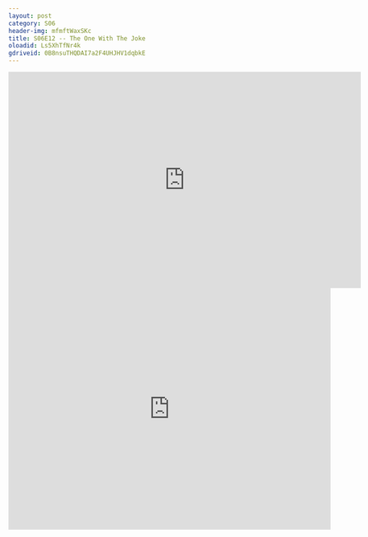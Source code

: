 ```yaml
---
layout: post 
category: S06 
header-img: mfmftWaxSKc 
title: S06E12 -- The One With The Joke 
oloadid: Ls5XhTfNr4k 
gdriveid: 0B8nsuTHQDAI7a2F4UHJHV1dqbkE 
--- 
```

<!--more--> 
<iframe src='https://openload.co/embed/Ls5XhTfNr4k/' width='700' height='430' frameborder='0' scrolling='no' allowfullscreen='allowfullscreen'></iframe> 
<iframe src='https://drive.google.com/file/d/0B8nsuTHQDAI7a2F4UHJHV1dqbkE/preview' width='640' height='480' frameborder='0' scrolling='no' allowfullscreen='allowfullscreen'></iframe> 